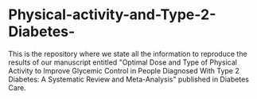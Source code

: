 # Physical-activity-and-Type-2-Diabetes-
This is the repository where we state all the information to reproduce the results of our manuscript entitled "Optimal Dose and Type of Physical Activity to Improve Glycemic Control in People Diagnosed With Type 2 Diabetes: A Systematic Review and Meta-Analysis" published in Diabetes Care.
